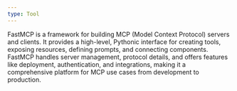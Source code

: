 ```yaml
---
type: Tool
---
```


FastMCP is a framework for building MCP (Model Context Protocol) servers and clients. It provides a high-level, Pythonic interface for creating tools, exposing resources, defining prompts, and connecting components. FastMCP handles server management, protocol details, and offers features like deployment, authentication, and integrations, making it a comprehensive platform for MCP use cases from development to production.